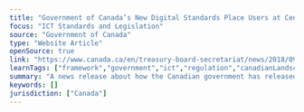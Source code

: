 ```yaml
---
title: "Government of Canada’s New Digital Standards Place Users at Centre of Service Design"
focus: "ICT Standards and Legislation"
source: "Government of Canada"
type: "Website Article"
openSource: true
link: "https://www.canada.ca/en/treasury-board-secretariat/news/2018/09/government-of-canadas-new-digital-standards-place-users-at-centre-of-service-design.html"
learnTags: ["framework","government","ict","regulation","canadianLandscape","dataAndDataSecurity"]
summary: "A news release about how the Canadian government has released a set of Digital Standards to serve as the foundation for how it will use technology to better manage information and deliver the quality digital services Canadians expect from their government. "
keywords: []
jurisdiction: ["Canada"]
---
```

